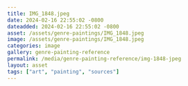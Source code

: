 ```yaml
---
title: IMG_1848.jpeg
date: 2024-02-16 22:55:02 -0800
dateadded: 2024-02-16 22:55:02 -0800
asset: /assets/genre-paintings/IMG_1848.jpeg
image: /assets/genre-paintings/IMG_1848.jpeg
categories: image
gallery: genre-painting-reference
permalink: /media/genre-painting-reference/img-1848-jpeg
layout: asset
tags: ["art", "painting", "sources"]
--- 
```

